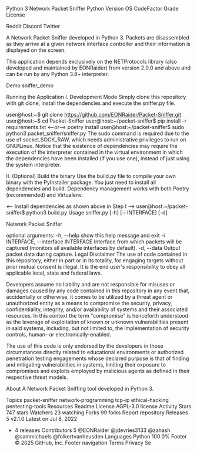  Python 3 Network Packet Sniffer
Python Version OS CodeFactor Grade License

Reddit Discord Twitter

A Network Packet Sniffer developed in Python 3. Packets are disassembled as they arrive at a given network interface controller and their information is displayed on the screen.

This application depends exclusively on the NETProtocols library (also developed and maintained by EONRaider) from version 2.0.0 and above and can be run by any Python 3.8+ interpreter.

Demo
sniffer_demo

Running the Application
I. Development Mode
Simply clone this repository with git clone, install the dependencies and execute the sniffer.py file.

user@host:~$ git clone https://github.com/EONRaider/Packet-Sniffer.git
user@host:~$ cd Packet-Sniffer
user@host:~/packet-sniffer$ pip install -r requirements.txt <--or--> poetry install
user@host:~/packet-sniffer$ sudo python3 packet_sniffer/sniffer.py
The sudo command is required due to the use of socket.SOCK_RAW, which needs administrative privileges to run on GNU/Linux. Notice that the existence of dependencies may require the execution of the interpreter contained in the virtual environment in which the dependencies have been installed (if you use one), instead of just using the system interpreter.

II. (Optional) Build the binary
Use the build.py file to compile your own binary with the PyInstaller package. You just need to install all dependencies and build. Dependency management works with both Poetry (recommended) and Virtualenv.

<-- Install dependencies as shown above in Step I -->
user@host:~/packet-sniffer$ python3 build.py
Usage
sniffer.py [-h] [-i INTERFACE] [-d]

Network Packet Sniffer

optional arguments:
  -h, --help            show this help message and exit
  -i INTERFACE, --interface INTERFACE
                        Interface from which packets will be captured (monitors
                        all available interfaces by default).
  -d, --data            Output packet data during capture.
Legal Disclaimer
The use of code contained in this repository, either in part or in its totality, for engaging targets without prior mutual consent is illegal. It is the end user's responsibility to obey all applicable local, state and federal laws.

Developers assume no liability and are not responsible for misuses or damages caused by any code contained in this repository in any event that, accidentally or otherwise, it comes to be utilized by a threat agent or unauthorized entity as a means to compromise the security, privacy, confidentiality, integrity, and/or availability of systems and their associated resources. In this context the term "compromise" is henceforth understood as the leverage of exploitation of known or unknown vulnerabilities present in said systems, including, but not limited to, the implementation of security controls, human- or electronically-enabled.

The use of this code is only endorsed by the developers in those circumstances directly related to educational environments or authorized penetration testing engagements whose declared purpose is that of finding and mitigating vulnerabilities in systems, limiting their exposure to compromises and exploits employed by malicious agents as defined in their respective threat models.

About
A Network Packet Sniffing tool developed in Python 3.

Topics
packet-sniffer network-programming tcp-ip ethical-hacking pentesting-tools
Resources
 Readme
License
 AGPL-3.0 license
 Activity
Stars
 747 stars
Watchers
 23 watching
Forks
 99 forks
Report repository
Releases 5
v2.1.0
Latest
on Jul 8, 2022
+ 4 releases
Contributors
5
@EONRaider
@jdevries3133
@zahash
@sammichaels
@folkertvanheusden
Languages
Python
100.0%
Footer
© 2025 GitHub, Inc.
Footer navigation
Terms
Privacy
Se
